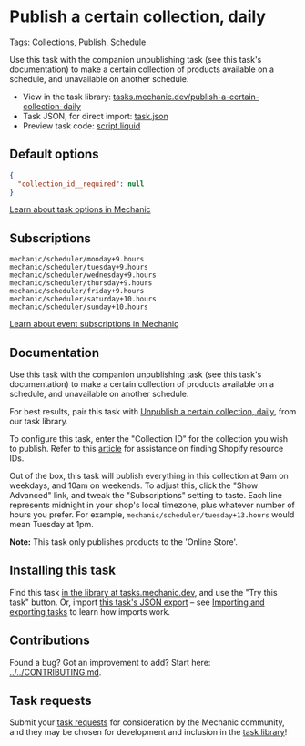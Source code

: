 # Publish a certain collection, daily

Tags: Collections, Publish, Schedule

Use this task with the companion unpublishing task (see this task's documentation) to make a certain collection of products available on a schedule, and unavailable on another schedule.

* View in the task library: [tasks.mechanic.dev/publish-a-certain-collection-daily](https://tasks.mechanic.dev/publish-a-certain-collection-daily)
* Task JSON, for direct import: [task.json](../../tasks/publish-a-certain-collection-daily.json)
* Preview task code: [script.liquid](./script.liquid)

## Default options

```json
{
  "collection_id__required": null
}
```

[Learn about task options in Mechanic](https://learn.mechanic.dev/core/tasks/options)

## Subscriptions

```liquid
mechanic/scheduler/monday+9.hours
mechanic/scheduler/tuesday+9.hours
mechanic/scheduler/wednesday+9.hours
mechanic/scheduler/thursday+9.hours
mechanic/scheduler/friday+9.hours
mechanic/scheduler/saturday+10.hours
mechanic/scheduler/sunday+10.hours
```

[Learn about event subscriptions in Mechanic](https://learn.mechanic.dev/core/tasks/subscriptions)

## Documentation

Use this task with the companion unpublishing task (see this task's documentation) to make a certain collection of products available on a schedule, and unavailable on another schedule.

For best results, pair this task with [Unpublish a certain collection, daily](https://tasks.mechanic.dev/unpublish-a-certain-collection-daily), from our task library.

To configure this task, enter the "Collection ID" for the collection you wish to publish. Refer to this [article](https://learn.mechanic.dev/techniques/finding-a-resource-id) for assistance on finding Shopify resource IDs.

Out of the box, this task will publish everything in this collection at 9am on weekdays, and 10am on weekends. To adjust this, click the "Show Advanced" link, and tweak the "Subscriptions" setting to taste. Each line represents midnight in your shop's local timezone, plus whatever number of hours you prefer. For example, `mechanic/scheduler/tuesday+13.hours` would mean Tuesday at 1pm.

**Note:** This task only publishes products to the 'Online Store'.

## Installing this task

Find this task [in the library at tasks.mechanic.dev](https://tasks.mechanic.dev/publish-a-certain-collection-daily), and use the "Try this task" button. Or, import [this task's JSON export](../../tasks/publish-a-certain-collection-daily.json) – see [Importing and exporting tasks](https://learn.mechanic.dev/core/tasks/import-and-export) to learn how imports work.

## Contributions

Found a bug? Got an improvement to add? Start here: [../../CONTRIBUTING.md](../../CONTRIBUTING.md).

## Task requests

Submit your [task requests](https://mechanic.canny.io/task-requests) for consideration by the Mechanic community, and they may be chosen for development and inclusion in the [task library](https://tasks.mechanic.dev/)!
